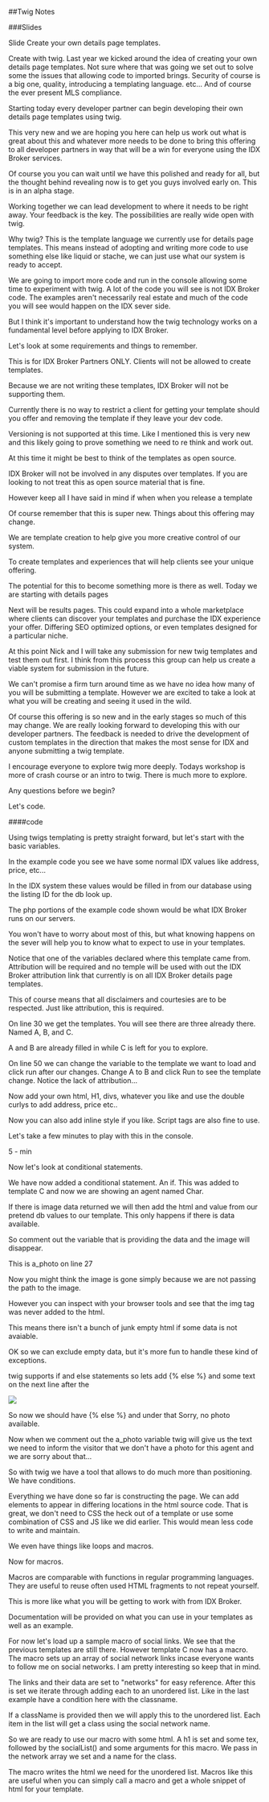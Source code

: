 ##Twig Notes

###Slides

Slide
Create your own details page templates.

Create with twig. Last year we kicked around the idea of creating your own details page templates.
Not sure where that was going we set out to solve some the issues that allowing code to imported
brings. Security of course is a big one, quality, introducing a templating language. etc... And of course the ever present MLS compliance.

Starting today every developer partner can begin developing their own details page templates
using twig.

This very new and we are hoping you here can help us work out what is great about this and whatever
more needs to be done to bring this offering to all developer partners in way that will be a win
for everyone using the IDX Broker services.

Of course you you can wait until we have this polished and ready for all, but the thought
behind revealing now is to get you guys involved early on. This is in an alpha stage.

Working together we can lead development to where it needs to be right away. Your feedback is
 the key. The possibilities are really wide open with twig.

Why twig? This is the template language we currently use for details page templates.
This means instead of adopting and writing more code to use something else like
liquid or stache, we can just use what our system is ready to accept.

We are going to import more code and run in the console allowing some time to experiment
with twig. A lot of the code you will see is not IDX Broker code. The examples aren't
necessarily real estate and much of the code you will see would happen on the IDX
sever side.

But I think it's important to understand how the twig technology works on a fundamental
level before applying to IDX Broker.

Let's look at some requirements and things to remember.

This is for IDX Broker Partners ONLY. Clients will not be allowed to create templates.

Because we are not writing these templates, IDX Broker will not be supporting them.

Currently there is no way to restrict a client for getting your template should you offer
and removing the template if they leave your dev code.

Versioning is not supported at this time. Like I mentioned this is very new and this likely going to
prove something we need to re think and work out.

At this time it might be best to think of the templates as open source.

IDX Broker will not be involved in any disputes over templates.
If you are looking to not treat this as open source material that is fine.

However keep all I have said in mind if when when you release a template

Of course remember that this is super new. Things about this offering may change.

We are template creation to help give you more creative control of our system.

To create templates and experiences that will help clients see your unique offering.

The potential for this to become something more is there as well. Today we are starting with details pages

Next will be results pages. This could expand into a whole marketplace where clients can discover
your templates and purchase the IDX experience your offer. Differing SEO optimized options,
or even templates designed for a particular niche.

At this point Nick and I will take any submission for new twig templates and test them out first.
I think from this process this group can help us create a viable system for submission in the future.

We can't promise a firm turn around time as we have no idea how many of you will be submitting a template. However we are excited to take a look at what you will be creating and seeing it used in the wild.

Of course this offering is so new and in the early stages so much of this may change.
We are really looking forward to developing this with our developer partners. The feedback
is needed to drive the development of custom templates in the direction that makes the most
sense for IDX and anyone submitting a twig template.

I encourage everyone to explore twig more deeply. Todays workshop is more of crash course
or an intro to twig. There is much more to explore.

Any questions before we begin?

Let's code.


####code

Using twigs templating is pretty straight forward, but let's start with the basic variables.

In the example code you see we have some normal IDX values like address, price, etc...

In the IDX system these values would be filled in from our database using the listing ID for the db look up.

The php portions of the example code shown would be what IDX Broker runs on our servers.

You won't have to worry about most of this, but what knowing happens on the sever will
help you to know what to expect to use in your templates.

Notice that one of the variables declared where this template came from. Attribution will be required and no temple will be used with out the IDX Broker attribution link that currently is on all IDX Broker details page templates.

This of course means that all disclaimers and courtesies are to be respected. Just like attribution, this is required.

On line 30 we get the templates. You will see there
are three already there. Named A, B, and C.

A and B are already filled in while C is left for you to explore.

On line 50 we can change the variable to the
template we want to load and click run after our changes. Change A to B and click Run to see the template change. Notice the lack of attribution...

Now add your own html, H1, divs, whatever you like and use the double curlys to add address, price etc..

Now you can also add inline style if you like.
Script tags are also fine to use.

Let's take a few minutes to play with this in the
console.

5 - min

Now let's look at conditional statements.

We have now added a conditional statement. An if. This was added to template C and now we are showing an agent named Char.

If there is image data returned we will then add the html and value from our pretend db values to our template. This only happens if there is data available.

So comment out the variable that is providing the data and the image will disappear.

This is a_photo on line 27

Now you might think the image is gone simply because we are not passing the path to the image.

However you can inspect with your browser tools and see that the img tag was never added to the html.

This means there isn't a bunch of junk empty html if some data is not avaiable.

OK so we can exclude empty data, but it's more fun to handle these kind of exceptions.

twig supports if and else statements so lets add {% else %} and some text on the next line after
the <p><img src="{{photo}}"></p>

So now we should have {% else %} and under that Sorry, no photo available.

Now when we comment out the a_photo variable twig will give us the text we need to inform the
visitor that we don't have a photo for this agent and we are sorry about that...

So with twig we have a tool that allows to do much more than positioning. We have conditions.

Everything we have done so far is constructing the page. We can add elements to appear in differing
locations in the html source code. That is great, we don't need to CSS the heck out of a template
or use some combination of CSS and JS like we did earlier. This would mean less code to write and
maintain.

We even have things like loops and macros.

Now for macros.

Macros are comparable with functions in regular programming languages.
They are useful to reuse often used HTML fragments to not repeat yourself.

This is more like what you will be getting to work with from IDX Broker.

Documentation will be provided on what you can use in your templates as well as an example.

For now let's load up a sample macro of social links. We see that the previous templates
are still there. However template C now has a macro. The macro sets up an array of social network links
incase everyone wants to follow me on social networks. I am pretty interesting so keep that in mind.

The links and their data are set to "networks" for easy reference. After this is set we iterate through
adding each to an unordered list. Like in the last example have a condition here with the classname.

If a className is provided then we will apply this to the unordered list. Each item in the list
will get a class using the social network name.

So we are ready to use our macro with some html. A h1 is set and some tex, followed by the socialList()
and some arguments for this macro. We pass in the network array we set and a name for the class.

The macro writes the html we need for the unordered list. Macros like this are useful when you
can simply call a macro and get a whole snippet of html for your template.

